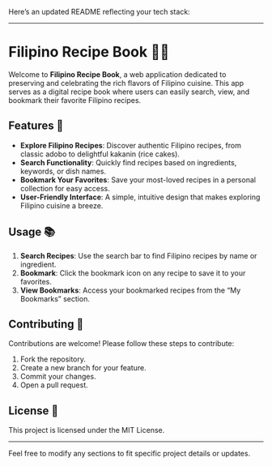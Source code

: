 Here’s an updated README reflecting your tech stack:

---

# Filipino Recipe Book 📖🍲

Welcome to **Filipino Recipe Book**, a web application dedicated to preserving and celebrating the rich flavors of Filipino cuisine. This app serves as a digital recipe book where users can easily search, view, and bookmark their favorite Filipino recipes.

## Features 🌟

- **Explore Filipino Recipes**: Discover authentic Filipino recipes, from classic adobo to delightful kakanin (rice cakes).
- **Search Functionality**: Quickly find recipes based on ingredients, keywords, or dish names.
- **Bookmark Your Favorites**: Save your most-loved recipes in a personal collection for easy access.
- **User-Friendly Interface**: A simple, intuitive design that makes exploring Filipino cuisine a breeze.

## Usage 📚

1. **Search Recipes**: Use the search bar to find Filipino recipes by name or ingredient.
2. **Bookmark**: Click the bookmark icon on any recipe to save it to your favorites.
3. **View Bookmarks**: Access your bookmarked recipes from the “My Bookmarks” section.

## Contributing 🤝

Contributions are welcome! Please follow these steps to contribute:

1. Fork the repository.
2. Create a new branch for your feature.
3. Commit your changes.
4. Open a pull request.

## License 📄

This project is licensed under the MIT License.

--- 

Feel free to modify any sections to fit specific project details or updates.
